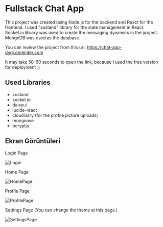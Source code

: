 
# Fullstack Chat App

This project was created using Node.js for the backend and React for the frontend. I used "zustand" library for the state management in React. Socket.io library was used to create the messaging dynamics in the project. MongoDB was used as the database.

You can review the project from this url: https://chat-app-dvgi.onrender.com 

It may take 50-60 seconds to open the link, because I used the free version for deployment :)




## Used Libraries

- zustand
- socket.io
- daisyui
- lucide-react
- cloudinary (for the profile picture uploads)
- mongoose
- bcryptjs
  


## Ekran Görüntüleri
Login Page

![Login]([https://res-console.cloudinary.com/dpf0etnvd/thumbnails/v1/image/upload/v1734294656/bG9naW5fcGFnZV9xaDBjazA=/drilldown](https://raw.githubusercontent.com/onuroner/chat-app/refs/heads/main/screenshots/login_page.png))

Home Page

![HomePage]([https://res-console.cloudinary.com/dpf0etnvd/thumbnails/v1/image/upload/v1734294656/aG9tZV9wYWdlX3locnoxag==/drilldown](https://raw.githubusercontent.com/onuroner/chat-app/refs/heads/main/screenshots/home_page.png))

Profile Page

![ProfilePage]([https://res-console.cloudinary.com/dpf0etnvd/thumbnails/v1/image/upload/v1734294656/cHJvZmlsZV9wYWdlX2Fmd252Yw==/drilldown](https://raw.githubusercontent.com/onuroner/chat-app/refs/heads/main/screenshots/profile%20page.png))
  
Settings Page (You can change the theme at this page.)

![SettingsPage]([https://res-console.cloudinary.com/dpf0etnvd/thumbnails/v1/image/upload/v1734294656/c2V0dGluZ3NfcGFnZV96YXdqeTE=/drilldown](https://raw.githubusercontent.com/onuroner/chat-app/refs/heads/main/screenshots/settings_page.png))
